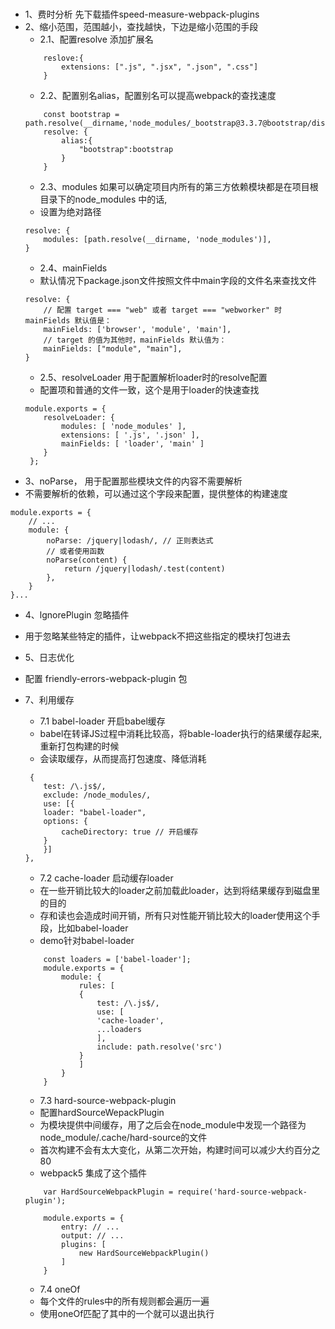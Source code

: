 # 
* 1、费时分析 先下载插件speed-measure-webpack-plugins
* 2、缩小范围，范围越小，查找越快，下边是缩小范围的手段
    * 2.1、配置resolve 添加扩展名
    ```
        reslove:{
            extensions: [".js", ".jsx", ".json", ".css"]
        }
    ```
    * 2.2、配置别名alias，配置别名可以提高webpack的查找速度
    ```
        const bootstrap = path.resolve(__dirname,'node_modules/_bootstrap@3.3.7@bootstrap/dist/css/bootstrap.css');
        resolve: {
            alias:{
                "bootstrap":bootstrap
            }
        }
    ```
    * 2.3、modules 如果可以确定项目内所有的第三方依赖模块都是在项目根目录下的node_modules 中的话,
    * 设置为绝对路径
    ```
    resolve: {
        modules: [path.resolve(__dirname, 'node_modules')],
    }
    ```
    * 2.4、mainFields 
    * 默认情况下package.json文件按照文件中main字段的文件名来查找文件
    ```
    resolve: {
        // 配置 target === "web" 或者 target === "webworker" 时 mainFields 默认值是：
        mainFields: ['browser', 'module', 'main'],
        // target 的值为其他时，mainFields 默认值为：
        mainFields: ["module", "main"],
    }
    ```
    * 2.5、resolveLoader 用于配置解析loader时的resolve配置
    * 配置项和普通的文件一致，这个是用于loader的快速查找
    ```
    module.exports = {
        resolveLoader: {
            modules: [ 'node_modules' ],
            extensions: [ '.js', '.json' ],
            mainFields: [ 'loader', 'main' ]
        }
     };
    ```
* 3、noParse， 用于配置那些模块文件的内容不需要解析
* 不需要解析的依赖，可以通过这个字段来配置，提供整体的构建速度
```
module.exports = {
    // ...
    module: {
        noParse: /jquery|lodash/, // 正则表达式
        // 或者使用函数
        noParse(content) {
            return /jquery|lodash/.test(content)
        },
    }
}...
```

* 4、lgnorePlugin 忽略插件
* 用于忽略某些特定的插件，让webpack不把这些指定的模块打包进去


* 5、日志优化
* 配置 friendly-errors-webpack-plugin 包

* 7、利用缓存
    * 7.1 babel-loader 开启babel缓存
    * babel在转译JS过程中消耗比较高，将bable-loader执行的结果缓存起来,重新打包构建的时候
    * 会读取缓存，从而提高打包速度、降低消耗
    ```
     {
        test: /\.js$/,
        exclude: /node_modules/,
        use: [{
        loader: "babel-loader",
        options: {
            cacheDirectory: true // 开启缓存
        }
        }]
    },
    ```
    * 7.2 cache-loader 启动缓存loader
    * 在一些开销比较大的loader之前加载此loader，达到将结果缓存到磁盘里的目的
    * 存和读也会造成时间开销，所有只对性能开销比较大的loader使用这个手段，比如babel-loader
    * demo针对babel-loader
    ```
        const loaders = ['babel-loader'];
        module.exports = {
            module: {
                rules: [
                {
                    test: /\.js$/,
                    use: [
                    'cache-loader',
                    ...loaders
                    ],
                    include: path.resolve('src')
                }
                ]
            }
        }
    ```
    * 7.3 hard-source-webpack-plugin
    * 配置hardSourceWepackPlugin
    * 为模块提供中间缓存，用了之后会在node_module中发现一个路径为node_module/.cache/hard-source的文件
    * 首次构建不会有太大变化，从第二次开始，构建时间可以减少大约百分之80
    * webpack5 集成了这个插件
    ```
        var HardSourceWebpackPlugin = require('hard-source-webpack-plugin');

        module.exports = {
            entry: // ...
            output: // ...
            plugins: [
                new HardSourceWebpackPlugin()
            ]
        }
    ```
    * 7.4 oneOf
    * 每个文件的rules中的所有规则都会遍历一遍
    * 使用oneOf匹配了其中的一个就可以退出执行